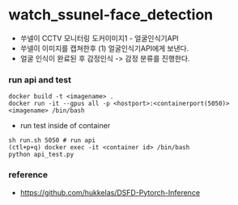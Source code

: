 # watch_ssunel-face_detection
- 쑤넬이 CCTV 모니터링 도커이미지1 - 얼굴인식기API
- 쑤넬이 이미지를 캡쳐한후 (1) 얼굴인식기API에게 보낸다.
- 얼굴 인식이 완료된 후 감정인식 -> 감정 분류를 진행한다.

### run api and test
```cli
docker build -t <imagename> .
docker run -it --gpus all -p <hostport>:<containerport(5050)> <imagename> /bin/bash
```

- run test inside of container

```cli
sh run.sh 5050 # run api
(ctl+p+q) docker exec -it <container id> /bin/bash
python api_test.py
```


### reference
- https://github.com/hukkelas/DSFD-Pytorch-Inference
